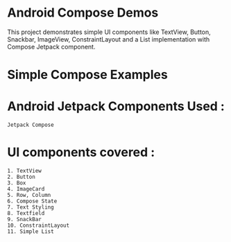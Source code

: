 # Android Compose Demos

This project demonstrates simple UI components like TextView, Button, Snackbar, ImageView, ConstraintLayout and a List implementation with Compose Jetpack component.

# Simple Compose Examples

# Android Jetpack Components Used :
```
Jetpack Compose
```

# UI components covered :
```
1. TextView
2. Button
3. Box
4. ImageCard
5. Row, Column 
6. Compose State
7. Text Styling
8. Textfield
9. SnackBar
10. ConstraintLayout
11. Simple List
```

